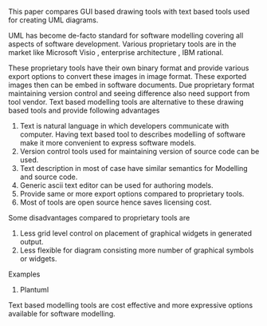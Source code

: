 This paper compares GUI based drawing tools with text based tools used for creating UML diagrams.

UML has become de-facto standard for software modelling covering all aspects of software development. Various
proprietary tools are in the market like Microsoft Visio , enterprise architecture , IBM rational.

These proprietary tools have their own binary format and provide various export options to convert these images in 
image format. These exported images then can be embed in software documents.
Due proprietary format maintaining version control and seeing difference also need support from tool vendor. 
Text based modelling tools are alternative to these drawing based tools and provide following advantages
1. Text is natural language in which developers communicate with computer. Having text based tool to describes modelling
of software make it more convenient to express software models.
2. Version control tools used for maintaining version of source code can be used.
3. Text description in most of case have similar semantics for Modelling and source code.
4. Generic ascii text editor can be used for authoring models.
5. Provide same or more export options compared to proprietary tools.
6. Most of tools are open source hence saves licensing cost.

Some disadvantages compared to proprietary tools are
1. Less grid level control on placement of graphical widgets in generated output.
2. Less flexible for diagram consisting more number of graphical symbols or widgets. 

Examples
1. Plantuml

Text based modelling tools are cost effective and more expressive options available for software modelling.



